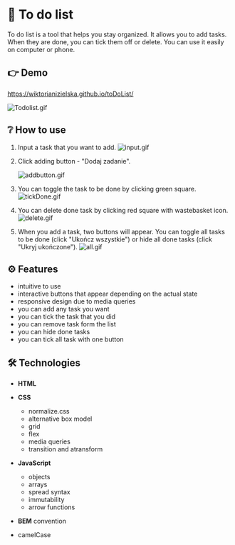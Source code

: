 # 📝 To do list
To do list is a tool that helps you stay organized. It allows you to add tasks. When they are done, you can tick them off or delete. You can use it easily on computer or phone.

## 👉 Demo
https://wiktorianizielska.github.io/toDoList/

![Todolist.gif](https://i.postimg.cc/mZnBF7g8/Todolist.gif)

## ❔ How to use
1. Input a task that you want to add.
![input.gif](https://i.postimg.cc/3NntW1Qg/input.gif)

1. Click adding button - "Dodaj zadanie". 

    ![addbutton.gif](https://i.postimg.cc/sfwmYTbW/addbutton.gif)

1. You can toggle the task to be done by clicking green square.
![tickDone.gif](https://i.postimg.cc/Vv6jZc2C/tickDone.gif)

1. You can delete done task by clicking red square with wastebasket icon.
![delete.gif](https://i.postimg.cc/dth28w2M/delete.gif)

1. When you add a task, two buttons will appear. You can toggle all tasks to be done (click "Ukończ wszystkie") or hide all done tasks (click "Ukryj ukończone").
![all.gif](https://i.postimg.cc/Lsx3MTLf/all.gif)

## ⚙️ Features
- intuitive to use
- interactive buttons that appear depending on the actual state
- responsive design due to media queries
- you can add any task you want
- you can tick the task that you did
- you can remove task form the list
- you can hide done tasks
- you can tick all task with one button

## 🛠️ Technologies
- **HTML**

- **CSS**
  - normalize.css
  - alternative box model
  - grid
  - flex
  - media queries
  - transition and atransform

- **JavaScript**
  - objects
  - arrays
  - spread syntax
  - immutability
  - arrow functions

- **BEM** convention

- camelCase
